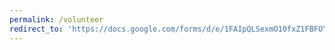 ```yaml
---
permalink: /volunteer
redirect_to: 'https://docs.google.com/forms/d/e/1FAIpQLSexmO10fxZ1FBFOYzOOS52oPIS2MHjvnxx4HLciHNoDSjB_Aw/viewform'
---
```

